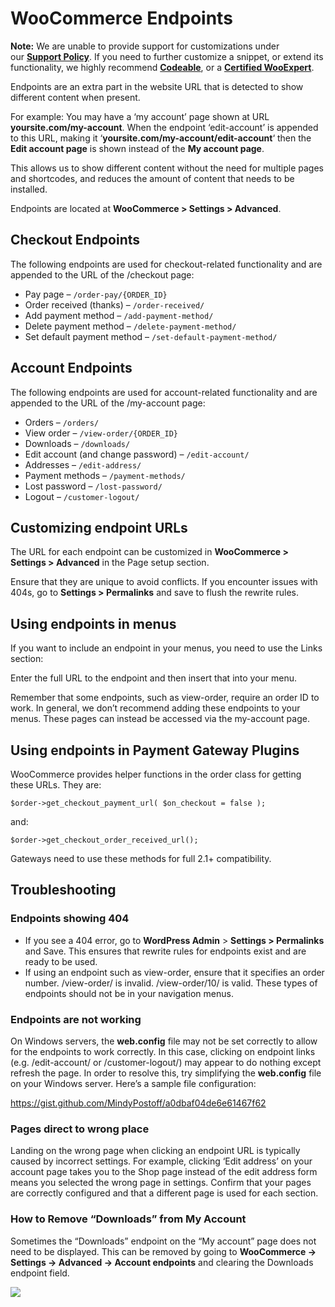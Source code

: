# WooCommerce Endpoints

**Note:** We are unable to provide support for customizations under our **[Support Policy](http://www.woocommerce.com/support-policy/)**. If you need to further customize a snippet, or extend its functionality, we highly recommend [**Codeable**](https://codeable.io/?ref=z4Hnp), or a [**Certified WooExpert**](https://woocommerce.com/experts/).

Endpoints are an extra part in the website URL that is detected to show different content when present.

For example: You may have a ‘my account’ page shown at URL **yoursite.com/my-account**. When the endpoint ‘edit-account’ is appended to this URL, making it ‘**yoursite.com/my-account/edit-account**‘ then the **Edit account page** is shown instead of the **My account page**.

This allows us to show different content without the need for multiple pages and shortcodes, and reduces the amount of content that needs to be installed.

Endpoints are located at **WooCommerce > Settings > Advanced**.

## Checkout Endpoints

The following endpoints are used for checkout-related functionality and are appended to the URL of the /checkout page:

-   Pay page – `/order-pay/{ORDER_ID}`
-   Order received (thanks) – `/order-received/`
-   Add payment method – `/add-payment-method/`
-   Delete payment method – `/delete-payment-method/`
-   Set default payment method – `/set-default-payment-method/`

## Account Endpoints

The following endpoints are used for account-related functionality and are appended to the URL of the /my-account page:

-   Orders – `/orders/`
-   View order – `/view-order/{ORDER_ID}`
-   Downloads – `/downloads/`
-   Edit account (and change password) – `/edit-account/`
-   Addresses – `/edit-address/`
-   Payment methods – `/payment-methods/`
-   Lost password – `/lost-password/`
-   Logout – `/customer-logout/`

## Customizing endpoint URLs

The URL for each endpoint can be customized in **WooCommerce > Settings > Advanced** in the Page setup section.

Ensure that they are unique to avoid conflicts. If you encounter issues with 404s, go to **Settings > Permalinks** and save to flush the rewrite rules.

## Using endpoints in menus

If you want to include an endpoint in your menus, you need to use the Links section:

Enter the full URL to the endpoint and then insert that into your menu.

Remember that some endpoints, such as view-order, require an order ID to work. In general, we don’t recommend adding these endpoints to your menus. These pages can instead be accessed via the my-account page.

## Using endpoints in Payment Gateway Plugins

WooCommerce provides helper functions in the order class for getting these URLs. They are:

`$order->get_checkout_payment_url( $on_checkout = false );`

and:

`$order->get_checkout_order_received_url();`

Gateways need to use these methods for full 2.1+ compatibility.

## Troubleshooting

### Endpoints showing 404

-   If you see a 404 error, go to **WordPress Admin** > **Settings > Permalinks** and Save. This ensures that rewrite rules for endpoints exist and are ready to be used.
-   If using an endpoint such as view-order, ensure that it specifies an order number. /view-order/ is invalid. /view-order/10/ is valid. These types of endpoints should not be in your navigation menus.

### Endpoints are not working

On Windows servers, the **web.config** file may not be set correctly to allow for the endpoints to work correctly. In this case, clicking on endpoint links (e.g. /edit-account/ or /customer-logout/) may appear to do nothing except refresh the page. In order to resolve this, try simplifying the **web.config** file on your Windows server. Here’s a sample file configuration:

https://gist.github.com/MindyPostoff/a0dbaf04de6e61467f62

### Pages direct to wrong place

Landing on the wrong page when clicking an endpoint URL is typically caused by incorrect settings. For example, clicking ‘Edit address’ on your account page takes you to the Shop page instead of the edit address form means you selected the wrong page in settings. Confirm that your pages are correctly configured and that a different page is used for each section.

### How to Remove “Downloads” from My Account

Sometimes the “Downloads” endpoint on the “My account” page does not need to be displayed. This can be removed by going to **WooCommerce → Settings → Advanced → Account endpoints** and clearing the Downloads endpoint field.

![](https://woocommerce.com/wp-content/uploads/2023/04/Screenshot-2023-04-09-at-11.45.58-PM.png?w=650)
